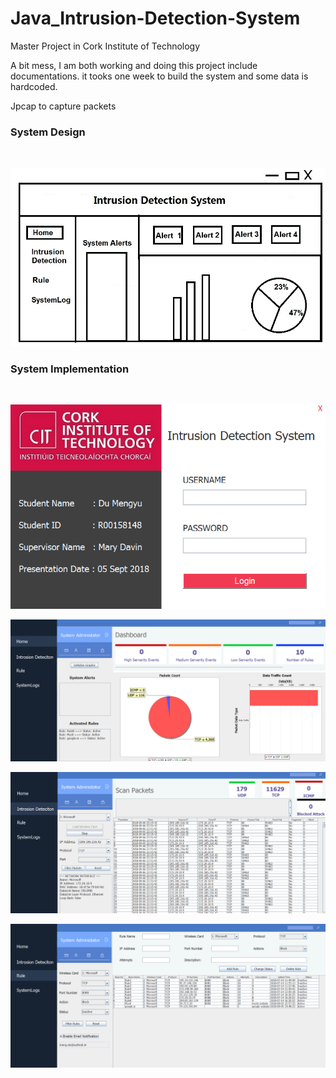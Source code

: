 # <h1> Java_Intrusion-Detection-System</h1>

Master Project in Cork Institute of Technology<br />

A bit mess, I am both working and doing this project include documentations. it tooks one week to build the system and some data is hardcoded.<br />

Jpcap to capture packets<br />

<h3>System Design</h3> <br />

![image](https://github.com/lanhoter/Java_Intrusion-Detection-System/blob/master/FYPProjects_SEMIFinal/Images/Design/Home.jpg)<br />


<h3>System Implementation</h3> <br />

![image](https://github.com/lanhoter/Java_Intrusion-Detection-System/blob/master/FYPProjects_SEMIFinal/Images/System%20Screenshots/login.PNG)<br />

![image](https://github.com/lanhoter/Java_Intrusion-Detection-System/blob/master/FYPProjects_SEMIFinal/Images/System%20Screenshots/Home.PNG)<br />

![image](https://github.com/lanhoter/Java_Intrusion-Detection-System/blob/master/FYPProjects_SEMIFinal/Images/System%20Screenshots/IDS.PNG)<br />

![image](https://github.com/lanhoter/Java_Intrusion-Detection-System/blob/master/FYPProjects_SEMIFinal/Images/System%20Screenshots/ruleConfiguration.PNG)<br />
